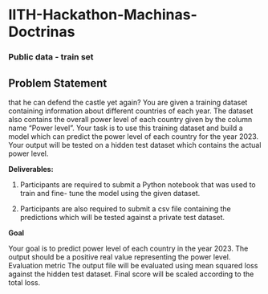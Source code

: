 # IITH-Hackathon-Machinas-Doctrinas
### Public data - train set
## Problem Statement
that he can defend the castle yet again?
You are given a training dataset containing information about different countries of each
year. The dataset also contains the overall power level of each country given by the column
name “Power level”. Your task is to use this training dataset and build a model which can
predict the power level of each country for the year 2023. Your output will be tested on a
hidden test dataset which contains the actual power level.

**Deliverables:**

1. Participants are required to submit a Python notebook that was used to train and fine-
tune the model using the given dataset.

2. Participants are also required to submit a csv file containing the predictions which will be
tested against a private test dataset.

**Goal**

Your goal is to predict power level of each country in the year 2023. The output should be a
positive real value representing the power level.
Evaluation metric
The output file will be evaluated using mean squared loss against the hidden test dataset.
Final score will be scaled according to the total loss.

